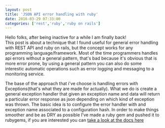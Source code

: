 ```yaml
---
layout: post
title: 'JSON API error handling with ruby'
date: 2016-03-29 07:33:00
categories: ['rest','ruby','ruby on rails']
---
```

Hello folks, after being inactive for a while I am finally back!  
This post is about a technique that I found useful for general error handling with REST API and ruby on rails, but the concept works for any programming language/framework.
Most of the time programmers handles api errors without a general pattern, that's bad because it's obvious that is more error prone, by using a general pattern you can also do some interestic automatic operations such as error logging and messaging to a monitoring service. 
<!-- more -->
The base of the approach that i've choose is handling errors with Exceptions(that's what they are made for actually). What we do is create a general exception handler that given an exception name and data will return a particular error response as json depending on which kind of exception was thrown. 
The basic idea is to configure the error handler with and exception name associated to a configuration hash.
In order to make things smoother and be as DRY as possible I've made a ruby gem and pushed it to rubygems, if you are interested you can [take a look at the docs here](https://github.com/intrip/jsonapi_errors)

